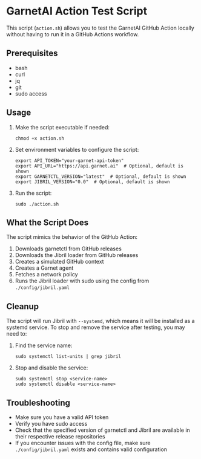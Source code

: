 # GarnetAI Action Test Script

This script (`action.sh`) allows you to test the GarnetAI GitHub Action locally without having to run it in a GitHub Actions workflow.

## Prerequisites

- bash
- curl
- jq
- git
- sudo access

## Usage

1. Make the script executable if needed:
   ```
   chmod +x action.sh
   ```

2. Set environment variables to configure the script:
   ```
   export API_TOKEN="your-garnet-api-token"
   export API_URL="https://api.garnet.ai"  # Optional, default is shown
   export GARNETCTL_VERSION="latest"  # Optional, default is shown
   export JIBRIL_VERSION="0.0"  # Optional, default is shown
   ```

3. Run the script:
   ```
   sudo ./action.sh
   ```

## What the Script Does

The script mimics the behavior of the GitHub Action:

1. Downloads garnetctl from GitHub releases
2. Downloads the Jibril loader from GitHub releases
3. Creates a simulated GitHub context
4. Creates a Garnet agent
5. Fetches a network policy
6. Runs the Jibril loader with sudo using the config from `./config/jibril.yaml`

## Cleanup

The script will run Jibril with `--systemd`, which means it will be installed as a systemd service. To stop and remove the service after testing, you may need to:

1. Find the service name:
   ```
   sudo systemctl list-units | grep jibril
   ```

2. Stop and disable the service:
   ```
   sudo systemctl stop <service-name>
   sudo systemctl disable <service-name>
   ```

## Troubleshooting

- Make sure you have a valid API token
- Verify you have sudo access
- Check that the specified version of garnetctl and Jibril are available in their respective release repositories
- If you encounter issues with the config file, make sure `./config/jibril.yaml` exists and contains valid configuration